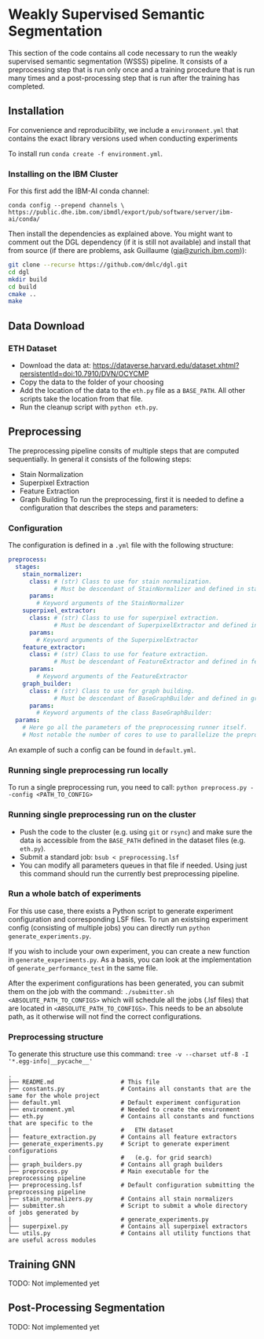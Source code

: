 # Weakly Supervised Semantic Segmentation
This section of the code contains all code necessary to run the weakly supervised semantic segmentation (WSSS) pipeline. It consists of a preprocessing step that is run only once and a training procedure that is run many times and a post-processing step that is run after the training has completed.

## Installation
For convenience and reproducibility, we include a `environment.yml` that contains the exact library versions used when conducting experiments

To install run `conda create -f environment.yml`.

### Installing on the IBM Cluster
For this first add the IBM-AI conda channel:
```
conda config --prepend channels \
https://public.dhe.ibm.com/ibmdl/export/pub/software/server/ibm-ai/conda/
```
Then install the dependencies as explained above. You might want to comment out the DGL dependency (if it is still not available) and install that from source (if there are problems, ask Guillaume (gja@zurich.ibm.com)):
```bash
git clone --recurse https://github.com/dmlc/dgl.git
cd dgl
mkdir build
cd build
cmake ..
make
```

## Data Download
### ETH Dataset
- Download the data at: https://dataverse.harvard.edu/dataset.xhtml?persistentId=doi:10.7910/DVN/OCYCMP
- Copy the data to the folder of your choosing
- Add the location of the data to the `eth.py` file as a `BASE_PATH`. All other scripts take the location from that file.
- Run the cleanup script with `python eth.py`.

## Preprocessing
The preprocessing pipeline consits of multiple steps that are computed sequentially. In general it consists of the following steps:
- Stain Normalization
- Superpixel Extraction
- Feature Extraction
- Graph Building
To run the preprocessing, first it is needed to define a configuration that describes the steps and parameters:

### Configuration
The configuration is defined in a `.yml` file with the following structure:

```yaml
preprocess:
  stages:
    stain_normalizer:
      class: # (str) Class to use for stain normalization.
             # Must be descendant of StainNormalizer and defined in stain_normalizers.py
      params:
        # Keyword arguments of the StainNormalizer
    superpixel_extractor:
      class: # (str) Class to use for superpixel extraction.
             # Must be descendant of SuperpixelExtractor and defined in superpixel.py
      params:
        # Keyword arguments of the SuperpixelExtractor
    feature_extractor:
      class: # (str) Class to use for feature extraction.
             # Must be descendant of FeatureExtractor and defined in feature_extraction.py
      params:
        # Keyword arguments of the FeatureExtractor
    graph_builder:
      class: # (str) Class to use for graph building.
             # Must be descendant of BaseGraphBuilder and defined in graph_builders.py
      params:
        # Keyword arguments of the class BaseGraphBuilder:
  params:
    # Here go all the parameters of the preprocessing runner itself.
    # Most notable the number of cores to use to parallelize the preprocessing
```

An example of such a config can be found in `default.yml`.

### Running single preprocessing run locally
To run a single preprocessing run, you need to call: `python preprocess.py --config <PATH_TO_CONFIG>`

### Running single preprocessing run on the cluster
- Push the code to the cluster (e.g. using `git` or `rsync`) and make sure the data is accessible from the `BASE_PATH` defined in the dataset files (e.g. `eth.py`).
- Submit a standard job: `bsub < preprocessing.lsf`
- You can modify all parameters queues in that file if needed. Using just this command should run the currently best preprocessing pipeline.

### Run a whole batch of experiments
For this use case, there exists a Python script to generate experiment configuration and corresponding LSF files. To run an existsing experiment config (consisting of multiple jobs) you can directly run `python generate_experiments.py`.

If you wish to include your own experiment, you can create a new function in `generate_experiments.py`. As a basis, you can look at the implementation of `generate_performance_test` in the same file.

After the experiment configurations has been generated, you can submit them on the job with the command: `./submitter.sh <ABSOLUTE_PATH_TO_CONFIGS>` which will schedule all the jobs (.lsf files) that are located in `<ABSOLUTE_PATH_TO_CONFIGS>`. This needs to be an absolute path, as it otherwise will not find the correct configurations.

### Preprocessing structure
To generate this structure use this command: `tree -v --charset utf-8 -I '*.egg-info|__pycache__'`

```
.
├── README.md                   # This file
├── constants.py                # Contains all constants that are the same for the whole project
├── default.yml                 # Default experiment configuration
├── environment.yml             # Needed to create the environment
├── eth.py                      # Contains all constants and functions that are specific to the
|                               #   ETH dataset
├── feature_extraction.py       # Contains all feature extractors
├── generate_experiments.py     # Script to generate experiment configurations
|                               #   (e.g. for grid search)
├── graph_builders.py           # Contains all graph builders
├── preprocess.py               # Main executable for the preprocessing pipeline
├── preprocessing.lsf           # Default configuration submitting the preprocessing pipeline
├── stain_normalizers.py        # Contains all stain normalizers
├── submitter.sh                # Script to submit a whole directory of jobs generated by
|                               # generate_experiments.py
├── superpixel.py               # Contains all superpixel extractors
└── utils.py                    # Contains all utility functions that are useful across modules
```

## Training GNN
TODO: Not implemented yet

## Post-Processing Segmentation
TODO: Not implemented yet
